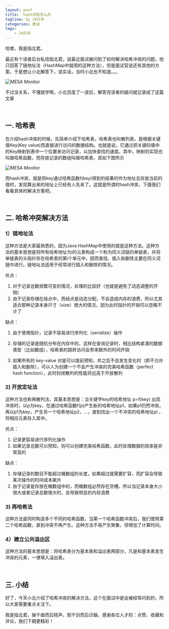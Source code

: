 ```yaml
---
layout: post
title:  hash冲突怎么办
tagline: by 24只羊
categories: 面试
tags: 
    - 24只羊
---
```


哈喽，我是指北君。

最近有个读者后台私信指北君，说最近面试被问到了如何解决哈希冲突的问题，他只回答了链地址法（HashMap中就用的这种方法），但是面试官说还有其他的方案，于是想让小北解答下，说实话，当时小北也不知道。。。


<!--more-->


![MESA Monitor](http://www.javanorth.cn/assets/images/2021/Yang24/embarrassed.jpeg)

不过没关系，不懂就学啊，小北百度了一波后，解答完读者的疑问就记录成了这篇文章


<br/>


## 一. **哈希表**

在介绍hash冲突的时候，先简单介绍下哈希表，哈希表也叫散列表，是根据关键值Key(Key value)而直接进行访问的数据结构。也就是说，它通过把关键码值中的Key映射到表中一个位置来访问记录，以加快查找的速度。其中，映射的实现也叫做哈希函数，而存放记录的数组叫做哈希表，其如下图所示

![MESA Monitor](http://www.javanorth.cn/assets/images/2021/Yang24/hashtable.png)

而hash冲突，就是将key通过哈希函数f(key)得到的结果的作为地址去存放当前的值时，发现算出来的地址上已经有人先来了。这就是所谓的hash冲突，下面我们看看具体的解决方案吧。

 <br/>

## **二. 哈希冲突解决方法**



### **1）链地址法**

这种方法是大家最熟悉的，因为Java HashMap中使用的就是这种方法。这种方法的基本思想是将所有哈希地址为i的元素构成一个称为同义词链的单链表，并将单链表的头指针存在哈希表的第i个单元中，因而查找、插入和删除主要在同义词链中进行。链地址法适用于经常进行插入和删除的情况。

优点：

1. 对于记录总数频繁可变的情况，处理的比较好（也就是避免了动态调整的开销） 
2. 由于记录存储在结点中，而结点是动态分配，不会造成内存的浪费，所以尤其适合那种记录本身尺寸（size）很大的情况，因为此时指针的开销可以忽略不计了 

缺点： 

1. 由于使用指针，记录不容易进行序列化（serialize）操作

2. 存储的记录是随机分布在内存中的，这样在查询记录时，相比结构紧凑的数据类型（比如数组），哈希表的跳转访问会带来额外的时间开销 

3. 如果所有的 key-value 对是可以提前预知，并之后不会发生变化时（即不允许插入和删除），可以人为创建一个不会产生冲突的完美哈希函数（perfect hash function），此时封闭散列的性能将远高于开放散列 

   



### **2)  开放定址法**

这种方法也称再散列法，其基本思想是：当关键字key的哈希地址 p=f(key) 出现冲突时，以p为key，在通过哈希函数f(p)产生新的哈希地址p1，如果p1仍然冲突，再以p1为key，产生另一个哈希地址p2，…，直到找出一个不冲突的哈希地址pi ，将相应元素存入其中。

优点： 

1. 记录更容易进行序列化操作 
2. 如果记录总数可以预知，则可以创建完美哈希函数，此时处理数据的效率是非常高的

缺点： 

1. 存储记录的数目不能超过桶数组的长度，如果超过就需要扩容，而扩容会导致某次操作的时间成本飙升
2. 由于记录是存放在桶数组中的，而桶数组必然存在空槽，所以当记录本身大小很大或者记录总数很大时，会导致明显的内存浪费 



### **3) 再哈希法**

这种方法是同时构造多个不同的哈希函数，当第一个哈希函数冲突后，我们使用第二个哈希函数，直到冲突不再产生。这种方法不易产生聚集，但增加了计算时间。



### **4）建立公共溢出区**

这种方法的基本思想是：将哈希表分为基本表和溢出表两部分，凡是和基本表发生冲突的元素，一律填入溢出表。

 <br/>

## 三.  小结

好了，今天小北介绍了哈希冲突的解决方法，这个在面试中是会被经常问到的，所以大家需要重点关注下。

我是指北君，操千曲而后晓声，观千剑而后识器。感谢各位人才的：点赞、收藏和评论，我们下期更精彩！
